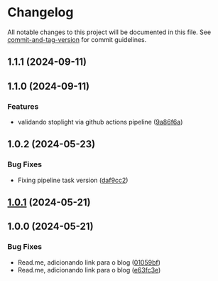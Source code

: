 # Changelog

All notable changes to this project will be documented in this file. See [commit-and-tag-version](https://github.com/absolute-version/commit-and-tag-version) for commit guidelines.

## 1.1.1 (2024-09-11)

## 1.1.0 (2024-09-11)


### Features

* validando stoplight via github actions pipeline ([9a86f6a](https://github.com/toolbox-playground/stoplight-exemplo-pratico/commit/9a86f6aa04a591ecc657e0b8a8be70288c2ac300))

## 1.0.2 (2024-05-23)


### Bug Fixes

* Fixing pipeline task version ([daf9cc2](https://github.com/toolbox-playground/stoplight-exemplo-pratico/commit/daf9cc23c484fa89589ca48432eb25f8114af7bd))

## [1.0.1](https://github.com/toolbox-playground/stoplight-exemplo-pratico/compare/v1.0.0...v1.0.1) (2024-05-21)

## 1.0.0 (2024-05-21)


### Bug Fixes

* Read.me, adicionando link para o blog ([01059bf](https://github.com/toolbox-playground/stoplight-exemplo-pratico/commit/01059bf1beb5308fb515cf2f8c3bcc80f9bd74a1))
* Read.me, adicionando link para o blog ([e63fc3e](https://github.com/toolbox-playground/stoplight-exemplo-pratico/commit/e63fc3e8f172ccb0aa4a3b5160851e390d23098c))
